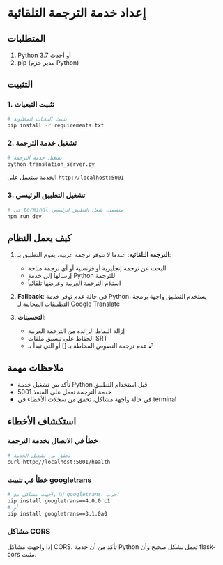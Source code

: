 # إعداد خدمة الترجمة التلقائية

## المتطلبات

1. Python 3.7 أو أحدث
2. pip (مدير حزم Python)

## التثبيت

### 1. تثبيت التبعيات

```bash
# تثبيت التبعيات المطلوبة
pip install -r requirements.txt
```

### 2. تشغيل خدمة الترجمة

```bash
# تشغيل خدمة الترجمة
python translation_server.py
```

الخدمة ستعمل على `http://localhost:5001`

### 3. تشغيل التطبيق الرئيسي

```bash
# في terminal منفصل، شغل التطبيق الرئيسي
npm run dev
```

## كيف يعمل النظام

1. **الترجمة التلقائية**: عندما لا تتوفر ترجمة عربية، يقوم التطبيق بـ:
   - البحث عن ترجمة إنجليزية أو فرنسية أو أي ترجمة متاحة
   - إرسالها إلى خدمة Python للترجمة
   - استلام الترجمة العربية وعرضها تلقائياً

2. **Fallback**: في حالة عدم توفر خدمة Python، يستخدم التطبيق واجهة برمجة التطبيقات المجانية لـ Google Translate

3. **التحسينات**:
   - إزالة النقاط الزائدة من الترجمة العربية
   - الحفاظ على تنسيق ملفات SRT
   - عدم ترجمة النصوص المحاطة بـ [] أو التي تبدأ بـ ♪

## ملاحظات مهمة

- تأكد من تشغيل خدمة Python قبل استخدام التطبيق
- خدمة الترجمة تعمل على المنفذ 5001
- في حالة واجهة مشاكل، تحقق من سجلات الأخطاء في terminal

## استكشاف الأخطاء

### خطأ في الاتصال بخدمة الترجمة

```bash
# تحقق من تشغيل الخدمة
curl http://localhost:5001/health
```

### خطأ في تثبيت googletrans

```bash
# إذا واجهت مشاكل مع googletrans، جرب:
pip install googletrans==4.0.0rc1
# أو
pip install googletrans==3.1.0a0
```

### مشاكل CORS

إذا واجهت مشاكل CORS، تأكد من أن خدمة Python تعمل بشكل صحيح وأن flask-cors مثبت.
